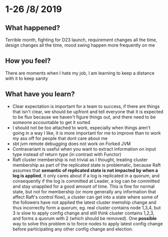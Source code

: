 # 1-26 /8/ 2019

## What happened?
Terrible month, fighting for D23 launch, requirement changes all the time, design changes all the time, mood swing happen more frequently on me

## How you feel?
There are moments when I hate my job, I am learning to keep a distance with it to keep sanity

## What have you learn?
* Clear expectation is important for a team to success, if there are things that isn't clear, we should be upfront and tell everyone that it is expected to be flux because we haven't figure things out, and there need to be someone accountable to get it sorted
* I should not be too attached to work, especially when things aren't going in a way I like, it is more important for me to improve than to work my ass off for people that dont care about me
* sbt jvm remote debugging does not work on Forked JVM
* Contravariant is useful when you want to extract information on input type instead of return type (in contrast with Functor)
* Raft cluster membership is not trivial as I thought, treating cluster membership as part of the replicated state is problematic, because Raft assumes that **semantic of replicated state is not impacted by when a log is applied**, it only cares about if a log is replicated in a quorum, and consequently if the log is committed at Leader, a log can be committed and stay unapplied for a good amount of time. This is fine for normal state, but not for membership (or more generally any information that affect Raft's control flow), a cluster can get into a state where some of the followers have not applied the latest cluster memship change and thus incorrectly form a quorum, eg. real cluster contains node 1,3,4, but 3 is slow to apply config change and still think cluster contains 1,2,3, and forms a quorum with 2 (which should be removed). One **possible** way to solve this problem is to force nodes to apply latest config change before participating any other config change and election. 
